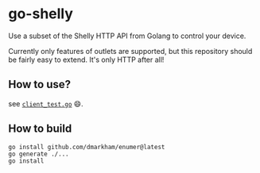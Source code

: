 # go-shelly

Use a subset of the Shelly HTTP API from Golang to control your device.

Currently only features of outlets are supported, but this repository should be fairly easy to extend. It's only HTTP after all!

## How to use?

see [`client_test.go`](client_test.go) :smile:.

## How to build

```
go install github.com/dmarkham/enumer@latest
go generate ./...
go install
```